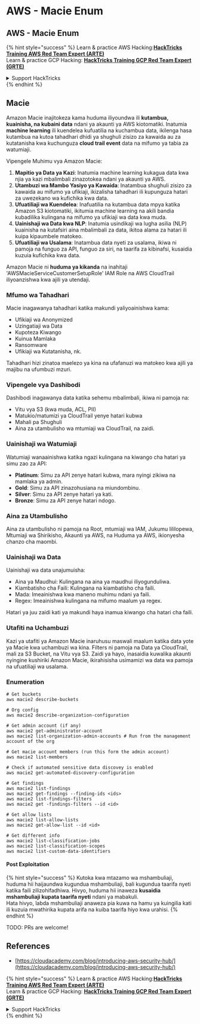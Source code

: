 # AWS - Macie Enum

## AWS - Macie Enum

{% hint style="success" %}
Learn & practice AWS Hacking:<img src="../../../../.gitbook/assets/image (1) (1) (1).png" alt="" data-size="line">[**HackTricks Training AWS Red Team Expert (ARTE)**](https://training.hacktricks.xyz/courses/arte)<img src="../../../../.gitbook/assets/image (1) (1) (1).png" alt="" data-size="line">\
Learn & practice GCP Hacking: <img src="../../../../.gitbook/assets/image (2).png" alt="" data-size="line">[**HackTricks Training GCP Red Team Expert (GRTE)**<img src="../../../../.gitbook/assets/image (2).png" alt="" data-size="line">](https://training.hacktricks.xyz/courses/grte)

<details>

<summary>Support HackTricks</summary>

* Check the [**subscription plans**](https://github.com/sponsors/carlospolop)!
* **Join the** 💬 [**Discord group**](https://discord.gg/hRep4RUj7f) or the [**telegram group**](https://t.me/peass) or **follow** us on **Twitter** 🐦 [**@hacktricks\_live**](https://twitter.com/hacktricks_live)**.**
* **Share hacking tricks by submitting PRs to the** [**HackTricks**](https://github.com/carlospolop/hacktricks) and [**HackTricks Cloud**](https://github.com/carlospolop/hacktricks-cloud) github repos.

</details>
{% endhint %}

## Macie

Amazon Macie inajitokeza kama huduma iliyoundwa ili **kutambua, kuainisha, na kubaini data** ndani ya akaunti ya AWS kiotomatiki. Inatumia **machine learning** ili kuendelea kufuatilia na kuchambua data, ikilenga hasa kutambua na kutoa tahadhari dhidi ya shughuli zisizo za kawaida au za kutatanisha kwa kuchunguza **cloud trail event** data na mifumo ya tabia za watumiaji.

Vipengele Muhimu vya Amazon Macie:

1. **Mapitio ya Data ya Kazi**: Inatumia machine learning kukagua data kwa njia ya kazi mbalimbali zinazotokea ndani ya akaunti ya AWS.
2. **Utambuzi wa Mambo Yasiyo ya Kawaida**: Inatambua shughuli zisizo za kawaida au mifumo ya ufikiaji, ikizalisha tahadhari ili kupunguza hatari za uwezekano wa kufichika kwa data.
3. **Ufuatiliaji wa Kuendelea**: Inafuatilia na kutambua data mpya katika Amazon S3 kiotomatiki, ikitumia machine learning na akili bandia kubadilika kulingana na mifumo ya ufikiaji wa data kwa muda.
4. **Uainishaji wa Data kwa NLP**: Inatumia usindikaji wa lugha asilia (NLP) kuainisha na kutafsiri aina mbalimbali za data, ikitoa alama za hatari ili kuipa kipaumbele matokeo.
5. **Ufuatiliaji wa Usalama**: Inatambua data nyeti za usalama, ikiwa ni pamoja na funguo za API, funguo za siri, na taarifa za kibinafsi, kusaidia kuzuia kufichika kwa data.

Amazon Macie ni **huduma ya kikanda** na inahitaji 'AWSMacieServiceCustomerSetupRole' IAM Role na AWS CloudTrail iliyoanzishwa kwa ajili ya utendaji.

### Mfumo wa Tahadhari

Macie inagawanya tahadhari katika makundi yaliyoainishwa kama:

* Ufikiaji wa Anonymized
* Uzingatiaji wa Data
* Kupoteza Kiwango
* Kuinua Mamlaka
* Ransomware
* Ufikiaji wa Kutatanisha, nk.

Tahadhari hizi zinatoa maelezo ya kina na ufafanuzi wa matokeo kwa ajili ya majibu na ufumbuzi mzuri.

### Vipengele vya Dashibodi

Dashibodi inagawanya data katika sehemu mbalimbali, ikiwa ni pamoja na:

* Vitu vya S3 (kwa muda, ACL, PII)
* Matukio/matumizi ya CloudTrail yenye hatari kubwa
* Mahali pa Shughuli
* Aina za utambulisho wa mtumiaji wa CloudTrail, na zaidi.

### Uainishaji wa Watumiaji

Watumiaji wanaainishwa katika ngazi kulingana na kiwango cha hatari ya simu zao za API:

* **Platinum**: Simu za API zenye hatari kubwa, mara nyingi zikiwa na mamlaka ya admin.
* **Gold**: Simu za API zinazohusiana na miundombinu.
* **Silver**: Simu za API zenye hatari ya kati.
* **Bronze**: Simu za API zenye hatari ndogo.

### Aina za Utambulisho

Aina za utambulisho ni pamoja na Root, mtumiaji wa IAM, Jukumu lililopewa, Mtumiaji wa Shirikisho, Akaunti ya AWS, na Huduma ya AWS, ikionyesha chanzo cha maombi.

### Uainishaji wa Data

Uainishaji wa data unajumuisha:

* Aina ya Maudhui: Kulingana na aina ya maudhui iliyogunduliwa.
* Kiambatisho cha Faili: Kulingana na kiambatisho cha faili.
* Mada: Imeainishwa kwa maneno muhimu ndani ya faili.
* Regex: Imeainishwa kulingana na mifumo maalum ya regex.

Hatari ya juu zaidi kati ya makundi haya inamua kiwango cha hatari cha faili.

### Utafiti na Uchambuzi

Kazi ya utafiti ya Amazon Macie inaruhusu maswali maalum katika data yote ya Macie kwa uchambuzi wa kina. Filters ni pamoja na Data ya CloudTrail, mali za S3 Bucket, na Vitu vya S3. Zaidi ya hayo, inasaidia kuwalika akaunti nyingine kushiriki Amazon Macie, ikirahisisha usimamizi wa data wa pamoja na ufuatiliaji wa usalama.

### Enumeration
```
# Get buckets
aws macie2 describe-buckets

# Org config
aws macie2 describe-organization-configuration

# Get admin account (if any)
aws macie2 get-administrator-account
aws macie2 list-organization-admin-accounts # Run from the management account of the org

# Get macie account members (run this form the admin account)
aws macie2 list-members

# Check if automated sensitive data discovey is enabled
aws macie2 get-automated-discovery-configuration

# Get findings
aws macie2 list-findings
aws macie2 get-findings --finding-ids <ids>
aws macie2 list-findings-filters
aws macie2 get -findings-filters --id <id>

# Get allow lists
aws macie2 list-allow-lists
aws macie2 get-allow-list --id <id>

# Get different info
aws macie2 list-classification-jobs
aws macie2 list-classification-scopes
aws macie2 list-custom-data-identifiers
```
#### Post Exploitation

{% hint style="success" %}
Kutoka kwa mtazamo wa mshambuliaji, huduma hii haijaundwa kugundua mshambuliaji, bali kugundua taarifa nyeti katika faili zilizohifadhiwa. Hivyo, huduma hii inaweza **kusaidia mshambuliaji kupata taarifa nyeti** ndani ya mabakuli.\
Hata hivyo, labda mshambuliaji anaweza pia kuwa na hamu ya kuingilia kati ili kuzuia mwathirika kupata arifa na kuiba taarifa hiyo kwa urahisi.
{% endhint %}

TODO: PRs are welcome!

## References

* [https://cloudacademy.com/blog/introducing-aws-security-hub/](https://cloudacademy.com/blog/introducing-aws-security-hub/)

{% hint style="success" %}
Learn & practice AWS Hacking:<img src="../../../../.gitbook/assets/image (1) (1) (1).png" alt="" data-size="line">[**HackTricks Training AWS Red Team Expert (ARTE)**](https://training.hacktricks.xyz/courses/arte)<img src="../../../../.gitbook/assets/image (1) (1) (1).png" alt="" data-size="line">\
Learn & practice GCP Hacking: <img src="../../../../.gitbook/assets/image (2).png" alt="" data-size="line">[**HackTricks Training GCP Red Team Expert (GRTE)**<img src="../../../../.gitbook/assets/image (2).png" alt="" data-size="line">](https://training.hacktricks.xyz/courses/grte)

<details>

<summary>Support HackTricks</summary>

* Check the [**subscription plans**](https://github.com/sponsors/carlospolop)!
* **Join the** 💬 [**Discord group**](https://discord.gg/hRep4RUj7f) or the [**telegram group**](https://t.me/peass) or **follow** us on **Twitter** 🐦 [**@hacktricks\_live**](https://twitter.com/hacktricks_live)**.**
* **Share hacking tricks by submitting PRs to the** [**HackTricks**](https://github.com/carlospolop/hacktricks) and [**HackTricks Cloud**](https://github.com/carlospolop/hacktricks-cloud) github repos.

</details>
{% endhint %}
